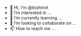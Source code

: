 - 👋 Hi, I’m @toshiroit
- 👀 I’m interested in ...
- 🌱 I’m currently learning ...
- 💞️ I’m looking to collaborate on ...
- 📫 How to reach me ...

<!---
toshiroit/toshiroit is a ✨ special ✨ repository because its `README.md` (this file) appears on your GitHub profile.
You can click the Preview link to take a look at your changes.
--->
